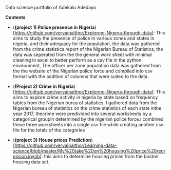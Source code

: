 
Data science portfolio of Adekalu Adedayo

**Contents**

* (**(project 1) Police presence in Nigeria**)[https://github.com/vervainalthor/Exploring-Nigeria-through-data]: This aims to study the presence of police in various zones and states in nigeria, and their adequacy for the population, the data was gathered from the crime statistics report of the Nigerian Bureau of Statistics, the data was seperated from the the general work sheet with minimal cleaning in excel to better perform as a csv file in the python environment, The officer per zone population data was gathered from the the website of the Nigerian police force and compiled into csv format with the addition of columns that were suited to the data.

* (**(Project 2) Crime in Nigeria**)[https://github.com/vervainalthor/Exploring-Nigeria-through-data]: This aims to explore crime activity in nigeria by state based on frequency tables from the Nigerian burea of statistics. I gathered data from the Nigerian bureau of statistics on the crime statistics of each state inthe year 2017, thecrime were predivided into several worksheets by a categorical groupin determined by the nigerian police force.i combined these three worksheets into a single csv file while creating another csv file for the totals of the categories

* (**(project 3) House prices Prediction**)[https://github.com/vervainalthor/Learning-data-science/blob/master/My%20take%20on%20housing%20price%20regression.ipynb]: this aims to determine housing prices from the boston housing data set.
